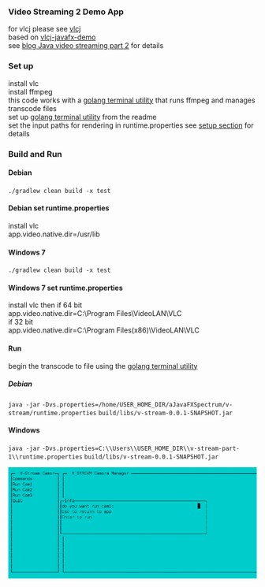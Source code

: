 ### Video Streaming 2 Demo App  

for vlcj please see [vlcj](https://github.com/caprica/vlcj)  
based on [vlcj-javafx-demo](https://github.com/caprica/vlcj-javafx)  
see  [blog Java video streaming part 2](http://nsavagejvm.netlify.com/2017/04/java-video-streaming-part-2/) for details

### Set up

install vlc  
install ffmpeg  
this code works with a [golang terminal utility](https://github.com/nsavageJVM/v-stream-util)  that runs ffmpeg and manages transcode files  
set up [golang terminal utility](https://github.com/nsavageJVM/v-stream-util) from the readme  
set the input paths for rendering in runtime.properties see [setup section](http://nsavagejvm.netlify.com/2017/04/java-video-streaming-part-2/) for details

### Build and Run

#### Debian  
`./gradlew clean build -x test`  



#### Debian set runtime.properties

install vlc  
app.video.native.dir=/usr/lib

#### Windows 7
`./gradlew clean build -x test`  
  


#### Windows 7 set runtime.properties

install vlc then if 64 bit  
app.video.native.dir=C:\\Program Files\\VideoLAN\\VLC  
if 32 bit  
app.video.native.dir=C:\\Program Files(x86)\\VideoLAN\\VLC


#### Run
begin the transcode to file using the [golang terminal utility](https://github.com/nsavageJVM/v-stream-util)

##### Debian
`java -jar`  `-Dvs.properties=/home/USER_HOME_DIR/aJavaFXSpectrum/v-stream/runtime.properties` `build/libs/v-stream-0.0.1-SNAPSHOT.jar`
#### Windows
`java -jar`  `-Dvs.properties=C:\\Users\\USER_HOME_DIR\\v-stream-part-1\\runtime.properties`   `build/libs/v-stream-0.0.1-SNAPSHOT.jar`


![Screenshot demo](https://github.com/nsavageJVM/v-stream-util/blob/master/screenshot/demo.png)
